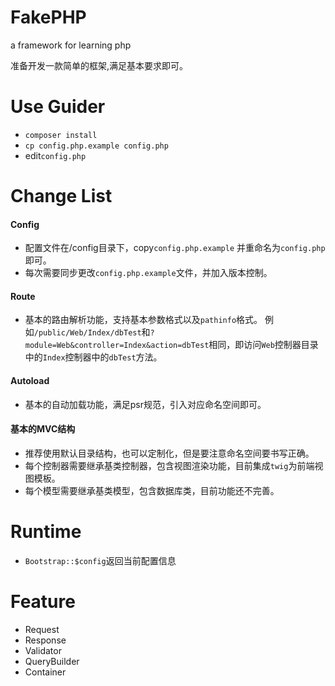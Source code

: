 # FakePHP
a framework for learning php

准备开发一款简单的框架,满足基本要求即可。

# Use Guider
 - `composer install`
 - `cp config.php.example config.php`
 - edit`config.php`

# Change List

#### Config
 - 配置文件在/config目录下，copy`config.php.example` 并重命名为`config.php`即可。
 - 每次需要同步更改`config.php.example`文件，并加入版本控制。

#### Route
 - 基本的路由解析功能，支持基本参数格式以及`pathinfo`格式。
 例如`/public/Web/Index/dbTest`和`?module=Web&controller=Index&action=dbTest`相同，即访问`Web`控制器目录中的`Index`控制器中的`dbTest`方法。

#### Autoload 
 - 基本的自动加载功能，满足psr规范，引入对应命名空间即可。
 
#### 基本的MVC结构
 - 推荐使用默认目录结构，也可以定制化，但是要注意命名空间要书写正确。
 - 每个控制器需要继承基类控制器，包含视图渲染功能，目前集成`twig`为前端视图模板。
 - 每个模型需要继承基类模型，包含数据库类，目前功能还不完善。
 
# Runtime
 - `Bootstrap::$config`返回当前配置信息

# Feature
 - Request
 - Response
 - Validator
 - QueryBuilder
 - Container